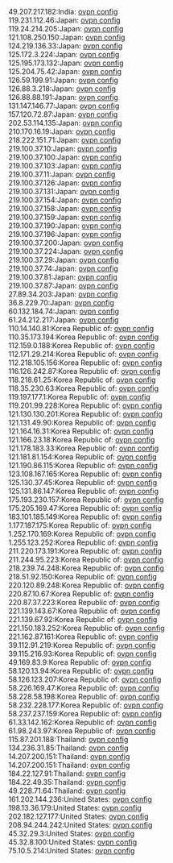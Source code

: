 49.207.217.182:India: [ovpn config](vpn/49_207_217_182.ovpn)  
119.231.112.46:Japan: [ovpn config](vpn/119_231_112_46.ovpn)  
119.24.214.205:Japan: [ovpn config](vpn/119_24_214_205.ovpn)  
121.108.250.150:Japan: [ovpn config](vpn/121_108_250_150.ovpn)  
124.219.136.33:Japan: [ovpn config](vpn/124_219_136_33.ovpn)  
125.172.3.224:Japan: [ovpn config](vpn/125_172_3_224.ovpn)  
125.195.173.132:Japan: [ovpn config](vpn/125_195_173_132.ovpn)  
125.204.75.42:Japan: [ovpn config](vpn/125_204_75_42.ovpn)  
126.59.199.91:Japan: [ovpn config](vpn/126_59_199_91.ovpn)  
126.88.3.218:Japan: [ovpn config](vpn/126_88_3_218.ovpn)  
126.88.88.191:Japan: [ovpn config](vpn/126_88_88_191.ovpn)  
131.147.146.77:Japan: [ovpn config](vpn/131_147_146_77.ovpn)  
157.120.72.87:Japan: [ovpn config](vpn/157_120_72_87.ovpn)  
202.53.114.135:Japan: [ovpn config](vpn/202_53_114_135.ovpn)  
210.170.16.19:Japan: [ovpn config](vpn/210_170_16_19.ovpn)  
218.222.151.71:Japan: [ovpn config](vpn/218_222_151_71.ovpn)  
219.100.37.10:Japan: [ovpn config](vpn/219_100_37_10.ovpn)  
219.100.37.100:Japan: [ovpn config](vpn/219_100_37_100.ovpn)  
219.100.37.103:Japan: [ovpn config](vpn/219_100_37_103.ovpn)  
219.100.37.11:Japan: [ovpn config](vpn/219_100_37_11.ovpn)  
219.100.37.126:Japan: [ovpn config](vpn/219_100_37_126.ovpn)  
219.100.37.131:Japan: [ovpn config](vpn/219_100_37_131.ovpn)  
219.100.37.154:Japan: [ovpn config](vpn/219_100_37_154.ovpn)  
219.100.37.158:Japan: [ovpn config](vpn/219_100_37_158.ovpn)  
219.100.37.159:Japan: [ovpn config](vpn/219_100_37_159.ovpn)  
219.100.37.190:Japan: [ovpn config](vpn/219_100_37_190.ovpn)  
219.100.37.196:Japan: [ovpn config](vpn/219_100_37_196.ovpn)  
219.100.37.200:Japan: [ovpn config](vpn/219_100_37_200.ovpn)  
219.100.37.224:Japan: [ovpn config](vpn/219_100_37_224.ovpn)  
219.100.37.29:Japan: [ovpn config](vpn/219_100_37_29.ovpn)  
219.100.37.74:Japan: [ovpn config](vpn/219_100_37_74.ovpn)  
219.100.37.81:Japan: [ovpn config](vpn/219_100_37_81.ovpn)  
219.100.37.87:Japan: [ovpn config](vpn/219_100_37_87.ovpn)  
27.89.34.203:Japan: [ovpn config](vpn/27_89_34_203.ovpn)  
36.8.229.70:Japan: [ovpn config](vpn/36_8_229_70.ovpn)  
60.132.184.74:Japan: [ovpn config](vpn/60_132_184_74.ovpn)  
61.24.212.217:Japan: [ovpn config](vpn/61_24_212_217.ovpn)  
110.14.140.81:Korea Republic of: [ovpn config](vpn/110_14_140_81.ovpn)  
110.35.173.194:Korea Republic of: [ovpn config](vpn/110_35_173_194.ovpn)  
112.159.0.188:Korea Republic of: [ovpn config](vpn/112_159_0_188.ovpn)  
112.171.29.214:Korea Republic of: [ovpn config](vpn/112_171_29_214.ovpn)  
112.218.105.156:Korea Republic of: [ovpn config](vpn/112_218_105_156.ovpn)  
116.126.242.87:Korea Republic of: [ovpn config](vpn/116_126_242_87.ovpn)  
118.218.61.25:Korea Republic of: [ovpn config](vpn/118_218_61_25.ovpn)  
118.35.230.63:Korea Republic of: [ovpn config](vpn/118_35_230_63.ovpn)  
119.197.177.1:Korea Republic of: [ovpn config](vpn/119_197_177_1.ovpn)  
119.201.99.228:Korea Republic of: [ovpn config](vpn/119_201_99_228.ovpn)  
121.130.130.201:Korea Republic of: [ovpn config](vpn/121_130_130_201.ovpn)  
121.131.49.90:Korea Republic of: [ovpn config](vpn/121_131_49_90.ovpn)  
121.164.16.31:Korea Republic of: [ovpn config](vpn/121_164_16_31.ovpn)  
121.166.23.18:Korea Republic of: [ovpn config](vpn/121_166_23_18.ovpn)  
121.178.183.33:Korea Republic of: [ovpn config](vpn/121_178_183_33.ovpn)  
121.181.81.154:Korea Republic of: [ovpn config](vpn/121_181_81_154.ovpn)  
121.190.86.115:Korea Republic of: [ovpn config](vpn/121_190_86_115.ovpn)  
123.108.167.165:Korea Republic of: [ovpn config](vpn/123_108_167_165.ovpn)  
125.130.37.45:Korea Republic of: [ovpn config](vpn/125_130_37_45.ovpn)  
125.131.86.147:Korea Republic of: [ovpn config](vpn/125_131_86_147.ovpn)  
175.193.230.157:Korea Republic of: [ovpn config](vpn/175_193_230_157.ovpn)  
175.205.169.47:Korea Republic of: [ovpn config](vpn/175_205_169_47.ovpn)  
183.101.185.149:Korea Republic of: [ovpn config](vpn/183_101_185_149.ovpn)  
1.177.187.175:Korea Republic of: [ovpn config](vpn/1_177_187_175.ovpn)  
1.252.170.169:Korea Republic of: [ovpn config](vpn/1_252_170_169.ovpn)  
1.255.123.252:Korea Republic of: [ovpn config](vpn/1_255_123_252.ovpn)  
211.220.173.191:Korea Republic of: [ovpn config](vpn/211_220_173_191.ovpn)  
211.244.95.223:Korea Republic of: [ovpn config](vpn/211_244_95_223.ovpn)  
218.239.74.248:Korea Republic of: [ovpn config](vpn/218_239_74_248.ovpn)  
218.51.92.150:Korea Republic of: [ovpn config](vpn/218_51_92_150.ovpn)  
220.120.89.248:Korea Republic of: [ovpn config](vpn/220_120_89_248.ovpn)  
220.87.10.67:Korea Republic of: [ovpn config](vpn/220_87_10_67.ovpn)  
220.87.37.223:Korea Republic of: [ovpn config](vpn/220_87_37_223.ovpn)  
221.139.143.67:Korea Republic of: [ovpn config](vpn/221_139_143_67.ovpn)  
221.139.67.92:Korea Republic of: [ovpn config](vpn/221_139_67_92.ovpn)  
221.150.183.252:Korea Republic of: [ovpn config](vpn/221_150_183_252.ovpn)  
221.162.87.161:Korea Republic of: [ovpn config](vpn/221_162_87_161.ovpn)  
39.112.91.219:Korea Republic of: [ovpn config](vpn/39_112_91_219.ovpn)  
39.115.216.93:Korea Republic of: [ovpn config](vpn/39_115_216_93.ovpn)  
49.169.83.9:Korea Republic of: [ovpn config](vpn/49_169_83_9.ovpn)  
58.120.13.94:Korea Republic of: [ovpn config](vpn/58_120_13_94.ovpn)  
58.126.123.207:Korea Republic of: [ovpn config](vpn/58_126_123_207.ovpn)  
58.226.169.47:Korea Republic of: [ovpn config](vpn/58_226_169_47.ovpn)  
58.228.58.198:Korea Republic of: [ovpn config](vpn/58_228_58_198.ovpn)  
58.232.228.177:Korea Republic of: [ovpn config](vpn/58_232_228_177.ovpn)  
58.237.237.159:Korea Republic of: [ovpn config](vpn/58_237_237_159.ovpn)  
61.33.142.162:Korea Republic of: [ovpn config](vpn/61_33_142_162.ovpn)  
61.98.243.97:Korea Republic of: [ovpn config](vpn/61_98_243_97.ovpn)  
115.87.201.188:Thailand: [ovpn config](vpn/115_87_201_188.ovpn)  
134.236.31.85:Thailand: [ovpn config](vpn/134_236_31_85.ovpn)  
14.207.200.151:Thailand: [ovpn config](vpn/14_207_200_151.ovpn)  
14.207.200.151:Thailand: [ovpn config](vpn/14_207_200_151.ovpn)  
184.22.127.91:Thailand: [ovpn config](vpn/184_22_127_91.ovpn)  
184.22.49.35:Thailand: [ovpn config](vpn/184_22_49_35.ovpn)  
49.228.71.64:Thailand: [ovpn config](vpn/49_228_71_64.ovpn)  
161.202.144.236:United States: [ovpn config](vpn/161_202_144_236.ovpn)  
198.13.36.179:United States: [ovpn config](vpn/198_13_36_179.ovpn)  
202.182.127.177:United States: [ovpn config](vpn/202_182_127_177.ovpn)  
208.94.244.242:United States: [ovpn config](vpn/208_94_244_242.ovpn)  
45.32.29.3:United States: [ovpn config](vpn/45_32_29_3.ovpn)  
45.32.8.100:United States: [ovpn config](vpn/45_32_8_100.ovpn)  
75.10.5.214:United States: [ovpn config](vpn/75_10_5_214.ovpn)  
